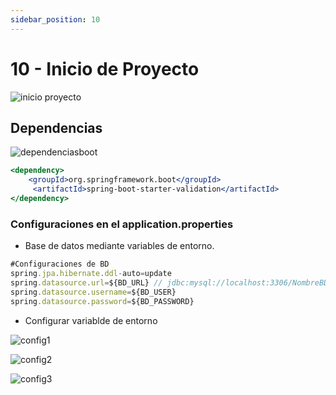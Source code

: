 ```yaml
---
sidebar_position: 10
---
```


# 10 - Inicio de Proyecto
![inicio proyecto](/img/InicioProyecto.png)

## Dependencias
![dependenciasboot](/img/dependenciasboot.png)


```jsx title="Annotation - validaciones a usarse en DTO"
<dependency>
    <groupId>org.springframework.boot</groupId>
     <artifactId>spring-boot-starter-validation</artifactId>
</dependency>

```





### Configuraciones en el application.properties
- Base de datos mediante variables de entorno.

```jsx title="Configuraciones de BD"
#Configuraciones de BD
spring.jpa.hibernate.ddl-auto=update
spring.datasource.url=${BD_URL} // jdbc:mysql://localhost:3306/NombreBD?createDatabaseIfNotExist=true
spring.datasource.username=${BD_USER}
spring.datasource.password=${BD_PASSWORD}
```

-  Configurar variablde de entorno

![config1](/img/config1.png)

![config2](/img/config2.png)

![config3](/img/config3.png)

